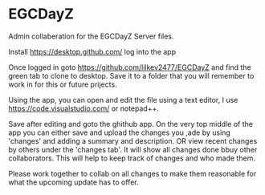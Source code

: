 # EGCDayZ
Admin collaberation for the EGCDayZ Server files.

Install https://desktop.github.com/
log into the app

Once logged in goto https://github.com/lilkev2477/EGCDayZ and find the green tab to clone to desktop. Save it to a folder that you will remember to work in for this or future prijects. 

Using the app, you can open and edit the file using a text editor, I use https://code.visualstudio.com/ or notepad++.


Save after editing and goto the ghithub app. On the very top middle of the app you can either save and upload the changes you ,ade by using 'changes' and adding a summary and description. OR view recent changes by others under the 'changes tab'. It will show all changes done bbuy other collaborators. This will help to keep track of changes and who made them. 

Please work together to collab on all changes to make them reasonable for what the upcoming update has to offer.
